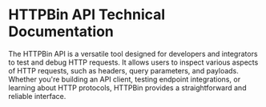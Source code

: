 # HTTPBin API Technical Documentation

The HTTPBin API is a versatile tool designed for developers and integrators to test and debug HTTP requests. It allows users to inspect various aspects of HTTP requests, such as headers, query parameters, and payloads. Whether you're building an API client, testing endpoint integrations, or learning about HTTP protocols, HTTPBin provides a straightforward and reliable interface.